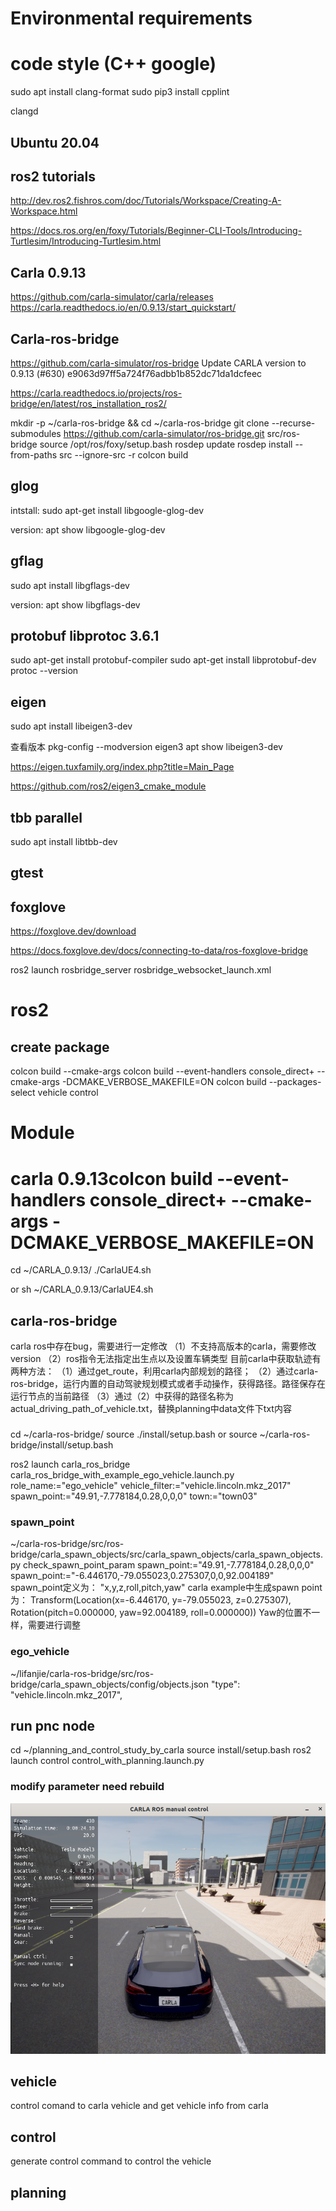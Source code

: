 # Environmental requirements
# code style (C++ google)
sudo apt install clang-format
sudo pip3 install cpplint

clangd

## Ubuntu 20.04

## ros2 tutorials
http://dev.ros2.fishros.com/doc/Tutorials/Workspace/Creating-A-Workspace.html

https://docs.ros.org/en/foxy/Tutorials/Beginner-CLI-Tools/Introducing-Turtlesim/Introducing-Turtlesim.html

## Carla 0.9.13
https://github.com/carla-simulator/carla/releases
https://carla.readthedocs.io/en/0.9.13/start_quickstart/

## Carla-ros-bridge 
https://github.com/carla-simulator/ros-bridge
Update CARLA version to 0.9.13 (#630) e9063d97ff5a724f76adbb1b852dc71da1dcfeec

https://carla.readthedocs.io/projects/ros-bridge/en/latest/ros_installation_ros2/

mkdir -p ~/carla-ros-bridge && cd ~/carla-ros-bridge
git clone --recurse-submodules https://github.com/carla-simulator/ros-bridge.git src/ros-bridge
source /opt/ros/foxy/setup.bash
rosdep update
rosdep install --from-paths src --ignore-src -r
colcon build

## glog
intstall:
sudo apt-get install libgoogle-glog-dev

version:
 apt show libgoogle-glog-dev

## gflag
sudo apt install libgflags-dev

version:
apt show libgflags-dev

## protobuf libprotoc 3.6.1
sudo apt-get install protobuf-compiler
sudo apt-get install libprotobuf-dev
protoc --version

## eigen
sudo apt install libeigen3-dev

查看版本
pkg-config --modversion eigen3
apt show libeigen3-dev

https://eigen.tuxfamily.org/index.php?title=Main_Page

https://github.com/ros2/eigen3_cmake_module

## tbb parallel 
sudo apt install libtbb-dev

## gtest

## foxglove
https://foxglove.dev/download

https://docs.foxglove.dev/docs/connecting-to-data/ros-foxglove-bridge


ros2 launch rosbridge_server rosbridge_websocket_launch.xml



# ros2
## create package
colcon build  --cmake-args
colcon build --event-handlers console_direct+ --cmake-args -DCMAKE_VERBOSE_MAKEFILE=ON
colcon build --packages-select vehicle control

# Module
# carla 0.9.13colcon build --event-handlers console_direct+ --cmake-args -DCMAKE_VERBOSE_MAKEFILE=ON


cd ~/CARLA_0.9.13/
./CarlaUE4.sh

or
sh ~/CARLA_0.9.13/CarlaUE4.sh

## carla-ros-bridge
carla ros中存在bug，需要进行一定修改
（1）不支持高版本的carla，需要修改version
（2）ros指令无法指定出生点以及设置车辆类型
目前carla中获取轨迹有两种方法：
（1）通过get_route，利用carla内部规划的路径；
（2）通过carla-ros-bridge，运行内置的自动驾驶规划模式或者手动操作，获得路径。路径保存在运行节点的当前路径
（3）通过（2）中获得的路径名称为actual_driving_path_of_vehicle.txt，替换planning中data文件下txt内容

###
cd ~/carla-ros-bridge/
source ./install/setup.bash
or
source ~/carla-ros-bridge/install/setup.bash


ros2 launch carla_ros_bridge carla_ros_bridge_with_example_ego_vehicle.launch.py role_name:="ego_vehicle" vehicle_filter:="vehicle.lincoln.mkz_2017" spawn_point:="49.91,-7.778184,0.28,0,0,0"  town:="town03"


### spawn_point
~/carla-ros-bridge/src/ros-bridge/carla_spawn_objects/src/carla_spawn_objects/carla_spawn_objects.py
check_spawn_point_param
spawn_point:="49.91,-7.778184,0.28,0,0,0"
spawn_point:="-6.446170,-79.055023,0.275307,0,0,92.004189"
spawn_point定义为：
"x,y,z,roll,pitch,yaw"
carla example中生成spawn point为：
Transform(Location(x=-6.446170, y=-79.055023, z=0.275307), Rotation(pitch=0.000000, yaw=92.004189, roll=0.000000))
Yaw的位置不一样，需要进行调整

### ego_vehicle
~/lifanjie/carla-ros-bridge/src/ros-bridge/carla_spawn_objects/config/objects.json
"type": "vehicle.lincoln.mkz_2017",



## run pnc node
cd ~/planning_and_control_study_by_carla 
source install/setup.bash
ros2 launch control control_with_planning.launch.py 

### modify parameter need rebuild 

![alt text](image.png)

## vehicle 
control comand to carla vehicle and get vehicle info from carla

## control
generate control command to control the vehicle

## planning




